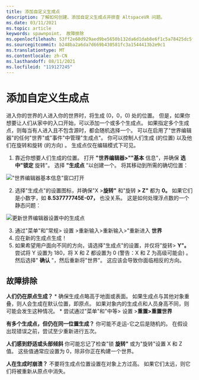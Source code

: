 ```yaml
---
title: 添加自定义生成点
description: 了解如何创建、添加自定义生成点并排查 AltspaceVR 问题。
ms.date: 03/11/2021
ms.topic: article
keywords: spawnpoint， 故障排除
ms.openlocfilehash: 53ff2e60d929aed9be5650b132da6d1dab8e6f1c5a78425dc5f17c10f2c4dfdb
ms.sourcegitcommit: b248ba2a6da7d669b430581fc3a1544413b2e9c1
ms.translationtype: MT
ms.contentlocale: zh-CN
ms.lasthandoff: 08/11/2021
ms.locfileid: "119127245"
---
```

# <a name="adding-custom-spawn-points"></a>添加自定义生成点

进入你的世界的人进入你的世界时，将生成 (0，0，0) 处的位置。 但是，如果你想要让人们从家中的入口开始，可以添加一个或多个生成点。 如果指定多个生成点，则每当有人进入且不包含源时，都会随机选择一个。 可以在启用了"世界编辑器"的任何"世界"或"事件"中管理"生成点"。 你可以控制人们生成 (的位置) 以及他们在旋转和旋转 (的方向) 。 生成点仅在编辑模式下可见。 

1. 靠近你想要人们生成的位置。 打开 **"世界编辑器>""基本** 信息"，并确保 **选中"锁定** 旋转"。 选择 **"生成点** "以创建一个。 将其移动到所需的确切位置：

!["世界编辑器基本信息"窗口打开](images/spawn-points-img-01.png)

2. 选择"生成点"的设置图标，并确保"X >**旋转"** 和"旋转 **> Z"** 都为 **0。** 如果它们是小数字，如 **8.537777745E-07，** 也没关系。 这是如何处理浮点数的一个静态问题：

![更新世界编辑器设置中的生成点](images/spawn-points-img-02.png)

3. 通过"菜单"和"常规> 设置 >重新输入>重新输入>"重新进入 **世界**
4. 应在新的生成点生成！
5. 如果希望用户面向不同的方向，请选择"生成点"的设置，并仅将"旋转> **Y"。** 尝试将 Y 设置为 180，将 X 和 Z 都设置为 0 (警告：X 和 Z 为高级可能会) 。 然后选择" **确认** "，然后重新将"世界"。 这应该会导致你面临相反的方向。 

## <a name="troubleshooting"></a>故障排除

**人们仍在原点生成？**
    * 确保生成点略高于地面或表面。 如果生成点与其他对象重叠，则人会生成在默认位置，即原点。 如果对象内的生成点和人员身高不同，则可能会发生这种情况。 
    * 尝试通过"菜单"和"中等> 设置 >**重置>重置世界**

**有多个生成点，但仍在同一位置生成？**
你可能不走运-它之后是随机的。 在假设出现错误之前，尝试至少重新进行五次。 

**人们感到舒适或头部倾斜** 你可能忘记了检查"锁 **旋转"** 或为"旋转"设置 X 和 Z 值。 这些值通常应设置为 0，除非你正在构建一个世界。 

**人在生成时崩溃？**
不要将生成点位置设置在对象上方过高。 如果它们太远，则它们将被重新从原点中消失。